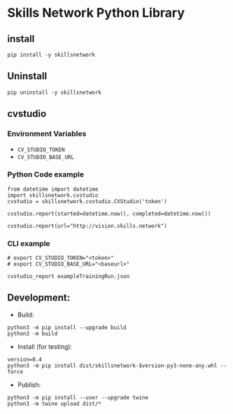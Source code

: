 # Skills Network Python Library

## install
```
pip install -y skillsnetwork
```

## Uninstall
```
pip uninstall -y skillsnetwork
```

## cvstudio

### Environment Variables
- `CV_STUDIO_TOKEN`
- `CV_STUDIO_BASE_URL`

### Python Code example
```
from datetime import datetime
import skillsnetwork.cvstudio
cvstudio = skillsnetwork.cvstudio.CVStudio('token')

cvstudio.report(started=datetime.now(), completed=datetime.now())

cvstudio.report(url="http://vision.skills.network")
```

### CLI example
```
# export CV_STUDIO_TOKEN="<token>"
# export CV_STUDIO_BASE_URL="<baseurl>"

cvstudio_report exampleTrainingRun.json
```

## Development:

- Build:
```
python3 -m pip install --upgrade build
python3 -m build
```

- Install (for testing):
```
version=0.4
python3 -m pip install dist/skillsnetwork-$version-py3-none-any.whl --force
```

- Publish:
```
python3 -m pip install --user --upgrade twine
python3 -m twine upload dist/*
```